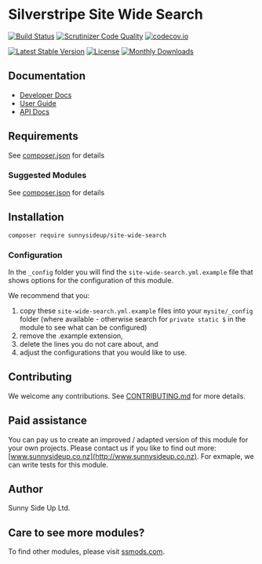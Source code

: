 # Silverstripe Site Wide Search

[![Build Status](https://travis-ci.org/sunnysideup/silverstripe-site-wide-search.svg?branch=master)](https://travis-ci.org/sunnysideup/silverstripe-site-wide-search)
[![Scrutinizer Code Quality](https://scrutinizer-ci.com/g/sunnysideup/silverstripe-site-wide-search/badges/quality-score.png?b=master)](https://scrutinizer-ci.com/g/sunnysideup/silverstripe-site-wide-search/?branch=master)
[![codecov.io](https://codecov.io/github/sunnysideup/silverstripe-site-wide-search/coverage.svg?branch=master)](https://codecov.io/github/sunnysideup/silverstripe-site-wide-search?branch=master)

[![Latest Stable Version](https://poser.pugx.org/sunnysideup/site-wide-search/version)](https://packagist.org/packages/sunnysideup/site-wide-search)
[![License](https://poser.pugx.org/sunnysideup/site-wide-search/license)](https://packagist.org/packages/sunnysideup/site-wide-search)
[![Monthly Downloads](https://poser.pugx.org/sunnysideup/site-wide-search/d/monthly)](https://packagist.org/packages/sunnysideup/site-wide-search)

## Documentation

- [Developer Docs](docs/en/INDEX.md)
- [User Guide](docs/en/userguide.md)
- [API Docs](http://docs.ssmods.com/sunnysideup/site-wide-search/classes.xhtml)

## Requirements

See [composer.json](composer.json) for details

### Suggested Modules

See [composer.json](composer.json) for details

## Installation

```
composer require sunnysideup/site-wide-search
```

### Configuration

In the `_config` folder you will find the `site-wide-search.yml.example`
file that shows options for the configuration of this module.

We recommend that you:

1. copy these `site-wide-search.yml.example` files into your
   `mysite/_config` folder (where available - otherwise search for `private static $` in the module to see what can be configured)
2. remove the .example extension,
3. delete the lines you do not care about, and
4. adjust the configurations that you would like to use.

## Contributing

We welcome any contributions. See [CONTRIBUTING.md](CONTRIBUTING.md) for more details.

## Paid assistance

You can pay us to create an improved / adapted version of this module for your own projects. Please contact us if you like to find out more: [www.sunnysideup.co.nz](http://www.sunnysideup.co.nz). For exmaple, we can write tests for this module.

## Author

Sunny Side Up Ltd.

## Care to see more modules?

To find other modules, please visit [ssmods.com](http://ssmods.com/).
